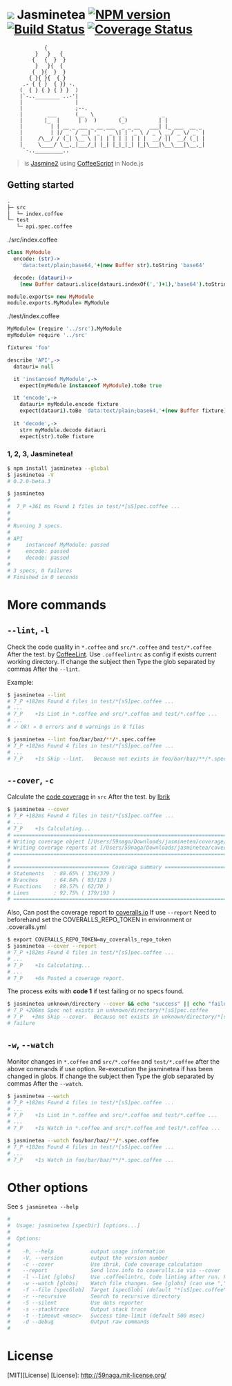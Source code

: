 # ![][.svg] Jasminetea [![NPM version][npm-image]][npm] [![Build Status][travis-image]][travis] [![Coverage Status][coveralls-image]][coveralls]

```
            {
         }   }   {
        {   {  }  }
         }   }{  {
        {  }{  }  }          
       { }{ }{  { }          
     .- { { }  { }} -.       
    (  { } { } { } }  )      
    |`-..________ ..-'|      
    |                 |      
    |                 ;--.   
    |        ___      (__  \         _            _             
    |       |_  |      | )  )       (_)          | |            
    |         | | __ _ ___ _ __ ___  _ _ __   ___| |_ ___  __ _ 
    |         | |/ _` / __| '_ ` _ \| | '_ \ / _ \ __/ _ \/ _` |
    |     /\__/ / (_| \__ \ | | | | | | | | |  __/ ||  __/ (_| |
    |     \____/ \__,_|___/_| |_| |_|_|_| |_|\___|\__\___|\__,_|
     `-.._________..    
```

> is [Jasmine2](http://jasmine.github.io/2.3/introduction.html) using [CoffeeScript](http://coffeescript.org/) in Node.js

## Getting started
```bash
.
├─ src
│  └─ index.coffee
└─ test
   └─ api.spec.coffee
```

./src/index.coffee

```coffee
class MyModule
  encode: (str)->
    'data:text/plain;base64,'+(new Buffer str).toString 'base64'

  decode: (datauri)->
    (new Buffer datauri.slice(datauri.indexOf(',')+1),'base64').toString()

module.exports= new MyModule
module.exports.MyModule= MyModule
```

./test/index.coffee

```coffee
MyModule= (require '../src').MyModule
myModule= require '../src'

fixture= 'foo'

describe 'API',->
  datauri= null

  it 'instanceof MyModule',->
    expect(myModule instanceof MyModule).toBe true

  it 'encode',->
    datauri= myModule.encode fixture
    expect(datauri).toBe 'data:text/plain;base64,'+(new Buffer fixture).toString 'base64'
  
  it 'decode',->
    str= myModule.decode datauri 
    expect(str).toBe fixture
```

### 1, 2, 3, Jasminetea!
```bash
$ npm install jasminetea --global
$ jasminetea -V
# 0.2.0-beta.3

$ jasminetea
#
#  7_P +361 ms Found 1 files in test/*[sS]pec.coffee ...
# 
# 
# Running 3 specs.
# 
# API
#     instanceof MyModule: passed
#     encode: passed
#     decode: passed
# 
# 3 specs, 0 failures
# Finished in 0 seconds
```

# More commands

## `--lint`, `-l`

Check the code quality in `*.coffee` and `src/*.coffee` and `test/*.coffee` After the test. by [CoffeeLint](https://github.com/clutchski/coffeelint).
Use `.coffeelintrc` as config if exists current working directory.
If change the subject then Type the glob separated by commas After the `--lint`.

Example:

```bash
$ jasminetea --lint
# 7_P +182ms Found 4 files in test/*[sS]pec.coffee ...
# ...
# 7_P    +1s Lint in *.coffee and src/*.coffee and test/*.coffee ...
# ...
# ✓ Ok! » 0 errors and 0 warnings in 8 files

$ jasminetea --lint foo/bar/baz/**/*.spec.coffee
# 7_P +182ms Found 4 files in test/*[sS]pec.coffee ...
# ...
# 7_P    +1s Skip --lint.   Because not exists in foo/bar/baz/**/*.spec.coffee
```

## `--cover`, `-c`

Calculate the [code coverage](http://en.wikipedia.org/wiki/Code_coverage) in `src` After the test. by [Ibrik](https://github.com/59naga/ibrik)

```bash
$ jasminetea --cover
# 7_P +182ms Found 4 files in test/*[sS]pec.coffee ...
# ...
# 7_P    +1s Calculating...
# =============================================================================
# Writing coverage object [/Users/59naga/Downloads/jasminetea/coverage/coverage.json]
# Writing coverage reports at [/Users/59naga/Downloads/jasminetea/coverage]
# =============================================================================
# 
# =============================== Coverage summary ===============================
# Statements   : 88.65% ( 336/379 )
# Branches     : 64.84% ( 83/128 )
# Functions    : 88.57% ( 62/70 )
# Lines        : 92.75% ( 179/193 )
# ================================================================================
```

Also, Can post the coverage report to [coveralls.io](https://coveralls.io/) If use `--report`
Need to beforehand set the COVERALLS_REPO_TOKEN in environment or .coveralls.yml

```bash
$ export COVERALLS_REPO_TOKEN=my_coveralls_repo_token
$ jasminetea --cover --report
# 7_P +182ms Found 4 files in test/*[sS]pec.coffee ...
# ...
# 7_P    +1s Calculating...
# ...
# 7_P    +6s Posted a coverage report.
```

The process exits with __code 1__ if test failing or no specs found.

```bash
$ jasminetea unknown/directory --cover && echo "success" || echo "failure"
# 7_P +206ms Spec not exists in unknown/directory/*[sS]pec.coffee
# 7_P   +3ms Skip --cover.  Because not exists in unknown/directory/*[sS]pec.coffee
# failure
```

## `-w`, `--watch`
Monitor changes in `*.coffee` and `src/*.coffee` and `test/*.coffee` after the above commands if use option.
Re-execution the jasminetea if has been changed in globs.
If change the subject then Type the glob separated by commas After the `--watch`.

```bash
$ jasminetea --watch
# 7_P +182ms Found 4 files in test/*[sS]pec.coffee ...
# ...
# 7_P    +1s Lint in *.coffee and src/*.coffee and test/*.coffee ...
# ...
# 7_P    +1s Watch in *.coffee and src/*.coffee and test/*.coffee ...

$ jasminetea --watch foo/bar/baz/**/*.spec.coffee
# 7_P +182ms Found 4 files in test/*[sS]pec.coffee ...
# ...
# 7_P    +1s Watch in foo/bar/baz/**/*.spec.coffee ...
```

# Other options
See `$ jasminetea --help`

```bash
#
#  Usage: jasminetea [specDir] [options...]
#
#  Options:
#
#    -h, --help            output usage information
#    -V, --version         output the version number
#    -c --cover            Use ibrik, Code coverage calculation
#    --report              Send lcov.info to coveralls.io via --cover
#    -l --lint [globs]     Use .coffeelintrc, Code linting after run. Find in [globs] (can use "," separator)
#    -w --watch [globs]    Watch file changes. See [globs] (can use "," separator)
#    -f --file [specGlob]  Target [specGlob] (default "*[sS]pec.coffee")
#    -r --recursive        Search to recursive directory
#    -S --silent           Use dots reporter
#    -s --stacktrace       Output stack trace
#    -t --timeout <msec>   Success time-limit (default 500 msec)
#    -d --debug            Output raw commands
#
```

License
=========================
[MIT][License]
[License]: http://59naga.mit-license.org/

[.svg]: https://cdn.rawgit.com/59naga/jasminetea/master/.svg

[npm-image]: https://badge.fury.io/js/jasminetea.svg
[npm]: https://npmjs.org/package/jasminetea
[travis-image]: https://travis-ci.org/59naga/jasminetea.svg?branch=master
[travis]: https://travis-ci.org/59naga/jasminetea
[coveralls-image]: https://coveralls.io/repos/59naga/jasminetea/badge.svg?branch=master
[coveralls]: https://coveralls.io/r/59naga/jasminetea?branch=master

